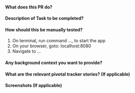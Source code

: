 #### What does this PR do?



#### Description of Task to be completed?



#### How should this be manually tested?
1. On terminal, run command ..., to start the app
2. On your browser, goto: localhost:8080
3. Navigate to ...


#### Any background context you want to provide?



#### What are the relevant pivotal tracker stories? (If applicable)



#### Screenshots (If applicable)
